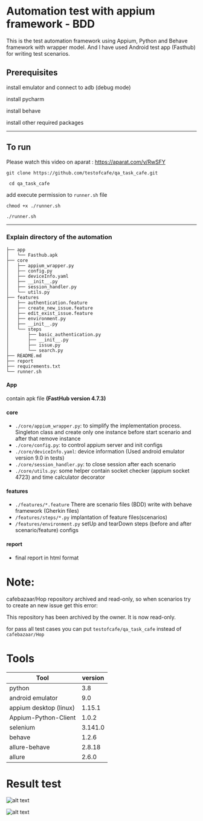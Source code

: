 # Automation test with appium framework - BDD

This is the test automation framework using Appium, Python and Behave framework with wrapper model.
And I have used Android test app (Fasthub) for writing test scenarios.


## Prerequisites

install emulator and connect to adb (debug mode)

install pycharm 

install behave

install other required packages


--------------------------------------------------

## To run

Please watch this video on aparat :
https://aparat.com/v/RwSFY

```git clone https://github.com/testofcafe/qa_task_cafe.git```

``` cd qa_task_cafe```

add execute permission to ```runner.sh``` file

```chmod +x ./runner.sh```

```./runner.sh```


--------------------------------------------------

### Explain directory of the automation
```
├── app
│   └── Fasthub.apk
├── core
│   ├── appium_wrapper.py
│   ├── config.py
│   ├── deviceInfo.yaml
│   ├── __init__.py
│   ├── session_handler.py
│   └── utils.py
├── features
│   ├── authentication.feature
│   ├── create_new_issue.feature
│   ├── edit_exist_issue.feature
│   ├── environment.py
│   ├── __init__.py
│   └── steps
│       ├── basic_authentication.py
│       ├── __init__.py
│       ├── issue.py
│       └── search.py
├── README.md
├── report
├── requirements.txt
└── runner.sh

```

#### App
contain apk file **(FastHub version 4.7.3)** 
#### core
* ```./core/appium_wrapper.py```: to simplify the implementation process. Singleton class and create only one instance
 before start scenario and after that remove instance
* ```./core/config.py```: to control appium server and init configs
* ```./core/deviceInfo.yaml```: device information (Used android emulator version 9.0 in tests)
* ```./core/session_handler.py```: to close session after each scenario
* ```./core/utils.py```: some helper contain socket checker (appium socket 4723) and time calculator decorator

#### features
* ```./features/*.feature``` There are scenario files (BDD) write with behave framework (Gherkin files)
* ```/features/steps/*.py``` implantation of feature files(scenarios) 
* ```/features/environment.py``` setUp and tearDown steps (before and after scenario/feature) configs
#### report
* final report in html format


# Note: 

cafebazaar/Hop repository archived and read-only, so when scenarios try to create an new issue get this error:

This repository has been archived by the owner. It is now read-only. 


for pass all test cases you can put ```testofcafe/qa_task_cafe``` instead of ```cafebazaar/Hop```


# Tools

| Tool                   | version |
|------------------------|---------|
| python                 | 3.8     |
| android emulator       | 9.0     |
| appium desktop (linux) | 1.15.1  |
| Appium-Python-Client   | 1.0.2   |
| selenium               | 3.141.0 |
| behave                 | 1.2.6   |
| allure-behave          | 2.8.18  |
| allure                 | 2.6.0   |


# Result test

![alt text](https://imgur.com/3CM9phx)

![alt text](https://pasteboard.co/JsARYbQ.png)
